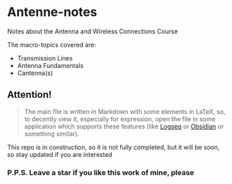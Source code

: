 # Antenne-notes
Notes about the Antenna and Wireless Connections Course

The macro-topics covered are:
- Transmission Lines
- Antenna Fundamentals
- Cantenna(s)



## Attention!
> The main file is written in Markdown with some elements in LaTeX, so, to decently view it, especially for expression, open the file in some application which supports these features (like [Logseq](https://logseq.com/) or [Obsidian](https://obsidian.md/) or something similar).
>

This repo is in construction, so it is not fully completed, but it will be soon, so stay updated if you are interested

### P.P.S. Leave a star if you like this work of mine, please
